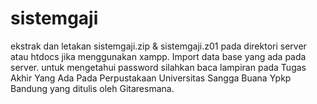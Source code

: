 # sistemgaji
ekstrak dan letakan sistemgaji.zip & sistemgaji.z01 pada direktori server atau htdocs jika menggunakan xampp.
Import data base yang ada pada server.
untuk mengetahui password silahkan baca lampiran pada Tugas Akhir Yang Ada Pada Perpustakaan Universitas Sangga Buana Ypkp Bandung yang ditulis oleh Gitaresmana.
